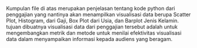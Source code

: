 Kumpulan file di atas merupakan penjelasan tentang kode python dari penggajian yang nantinya akan menampilkan visualisasi data berupa Scatter Plot, Histogram, dari Gaji, Box Plot dari Usia, dan Barplot Jenis Kelamin.  
tujuan dibuatnya visualisasi data dari penggajian tersebut adalah untuk mengembangkan metrik dan metode untuk menilai efektivitas visualisasi data dalam menyampaikan informasi kepada audiens yang beragam.

